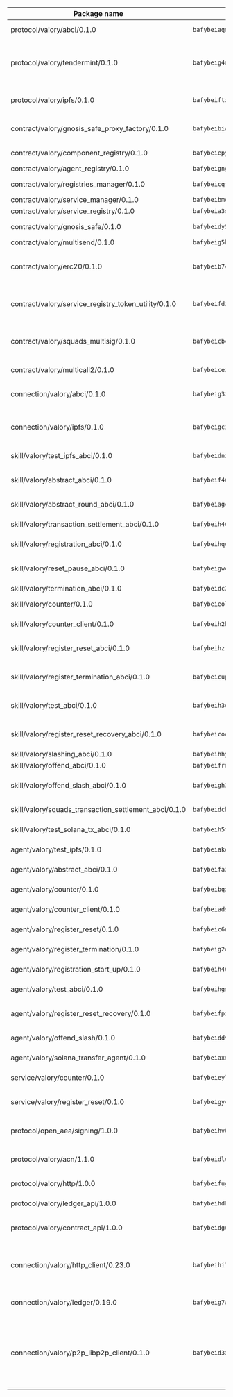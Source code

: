 | Package name                                                  | Package hash                                                  | Description                                                                                                                |
| ------------------------------------------------------------- | ------------------------------------------------------------- | -------------------------------------------------------------------------------------------------------------------------- |
| protocol/valory/abci/0.1.0                                    | `bafybeiaqmp7kocbfdboksayeqhkbrynvlfzsx4uy4x6nohywnmaig4an7u` | A protocol for ABCI requests and responses.                                                                                |
| protocol/valory/tendermint/0.1.0                              | `bafybeig4mi3vmlv5zpbjbfuzcgida6j5f2nhrpedxicmrrfjweqc5r7cra` | A protocol for communication between two AEAs to share tendermint configuration details.                                   |
| protocol/valory/ipfs/0.1.0                                    | `bafybeiftxi2qhreewgsc5wevogi7yc5g6hbcbo4uiuaibauhv3nhfcdtvm` | A protocol specification for IPFS requests and responses.                                                                  |
| contract/valory/gnosis_safe_proxy_factory/0.1.0               | `bafybeibiwmbwvgn45hqwzfc6gq5fcccwdyk4rnanyvj3xrqsfq2zk3xjwm` | Gnosis Safe proxy factory (GnosisSafeProxyFactory) contract                                                                |
| contract/valory/component_registry/0.1.0                      | `bafybeiepywewigowj533f55orx7oys3kk5lgdc247p2267scqfyp4gnqle` | Component registry contract                                                                                                |
| contract/valory/agent_registry/0.1.0                          | `bafybeignghdk7oqvyg722gz66tbuj2vj4vkatguj4b6lf5fqzqxkktcke4` | Agent registry contract                                                                                                    |
| contract/valory/registries_manager/0.1.0                      | `bafybeicqf5y3kj42ow45hjcmnglose5n7bwpm2zl3ufuuevou24ewmgbde` | Registries Manager contract                                                                                                |
| contract/valory/service_manager/0.1.0                         | `bafybeibmqewfh5wnayopneyv4vx35n5k7loavzmcazyevntdoskw7vasom` | Service Manager contract                                                                                                   |
| contract/valory/service_registry/0.1.0                        | `bafybeia3s4p7b2la7ijrej657fqq3x2lkf3b7dwehl5mbljqzbzzp5jnta` | Service Registry contract                                                                                                  |
| contract/valory/gnosis_safe/0.1.0                             | `bafybeidy56dpfmbpevn6c46yluhw7sxqvucmzgceoiuuegm7d6slh2svae` | Gnosis Safe (GnosisSafeL2) contract                                                                                        |
| contract/valory/multisend/0.1.0                               | `bafybeig5byt5urg2d2bsecufxe5ql7f4mezg3mekfleeh32nmuusx66p4y` | MultiSend contract                                                                                                         |
| contract/valory/erc20/0.1.0                                   | `bafybeib7ctk3deleyxayrqvropewefr2muj4kcqe3t3wscak25bjmxnqwe` | The scaffold contract scaffolds a contract to be implemented by the developer.                                             |
| contract/valory/service_registry_token_utility/0.1.0          | `bafybeifdia2y5546tvk6xzxeaqzf2n5n7dutj2hdzbgenxohaqhjtnjqm4` | The scaffold contract scaffolds a contract to be implemented by the developer.                                             |
| contract/valory/squads_multisig/0.1.0                         | `bafybeicbcd72zpxi4amia4a4245u6wnibkuq35mj6gxwto75o2wjul2toi` | The scaffold contract scaffolds a contract to be implemented by the developer.                                             |
| contract/valory/multicall2/0.1.0                              | `bafybeiceiyfwtgr2zqel6krlbditsexzpmsqlfwbedtmj2ojye6yekdcqi` | The MakerDAO multicall2 contract.                                                                                          |
| connection/valory/abci/0.1.0                                  | `bafybeig3x4xypkuhcdcd7d4z5tixhowtrsp2ktdm47z75ul4r36ojcqb64` | connection to wrap communication with an ABCI server.                                                                      |
| connection/valory/ipfs/0.1.0                                  | `bafybeigcijdbwgdekow5c2ikeltetoteabfp52ewy3xfkd7ygaqbl7j3ke` | A connection responsible for uploading and downloading files from IPFS.                                                    |
| skill/valory/test_ipfs_abci/0.1.0                             | `bafybeidnz3gflhcs4nuwewhbwgyyfor5xyv2d2ru43uarcafzky3hfcmei` | IPFS e2e testing application.                                                                                              |
| skill/valory/abstract_abci/0.1.0                              | `bafybeif4uvml6c3ypq6sk3udgzssyjnxepojdcu4igmwqmo6bdvave5l5i` | The abci skill provides a template of an ABCI application.                                                                 |
| skill/valory/abstract_round_abci/0.1.0                        | `bafybeiagcmiufmxqsx6xh3fjnfzklo64ocewgpxnry7lmfwoi5ilso3uju` | abstract round-based ABCI application                                                                                      |
| skill/valory/transaction_settlement_abci/0.1.0                | `bafybeih46k2em2alhmd4jf3pf44mvzzp5aqjvltdxv53mzl6qfserc6lry` | ABCI application for transaction settlement.                                                                               |
| skill/valory/registration_abci/0.1.0                          | `bafybeihqqwi42pmqfyerqoen4epbyefd6c74knpruwdpnvosuamhjjplpu` | ABCI application for common apps.                                                                                          |
| skill/valory/reset_pause_abci/0.1.0                           | `bafybeigwelu7k26e2xgue3syhgltph73v3iefwtbxtosidjirsl7cshyam` | ABCI application for resetting and pausing app executions.                                                                 |
| skill/valory/termination_abci/0.1.0                           | `bafybeidc2lb7gzfohicjqq5mnss3ujoo6a3mkvm37s5pbucyblrhl3o3y4` | Termination skill.                                                                                                         |
| skill/valory/counter/0.1.0                                    | `bafybeieol637dkyx7jmexlx6dp4exegm4n22as2kevtvhjto4dy3yeso64` | The ABCI Counter application example.                                                                                      |
| skill/valory/counter_client/0.1.0                             | `bafybeih2hz7bvltfnlw7cgjrwgjdw3xgejwcnkxry7i6ajcspwcw2hrb3e` | A client for the ABCI counter application.                                                                                 |
| skill/valory/register_reset_abci/0.1.0                        | `bafybeihzrkjreqrie2eg6dbuzyrb63docykhycolq5iyda4ccslzf5woki` | ABCI application for dummy skill that registers and resets                                                                 |
| skill/valory/register_termination_abci/0.1.0                  | `bafybeicupwm6a4ufzxcib6cb2xjerg5zczl6q3lnfham2ex2s633pxmxwy` | ABCI application for dummy skill that registers and resets                                                                 |
| skill/valory/test_abci/0.1.0                                  | `bafybeih3oskrntphfwbqyj2ww7nttpnrtrqhszztmfllzo42mvsrqsaa2q` | ABCI application for testing the ABCI connection.                                                                          |
| skill/valory/register_reset_recovery_abci/0.1.0               | `bafybeicooynwo7pbcde3i7s56mtemgdwbfiuyqrbtdbbh63aw46q46jtqm` | ABCI application for dummy skill that registers and resets                                                                 |
| skill/valory/slashing_abci/0.1.0                              | `bafybeihhylkn2aq5bzyubjjwh4yxsmmlwrpa6dsc5m2oohqddqg7dkeai4` | Slashing skill.                                                                                                            |
| skill/valory/offend_abci/0.1.0                                | `bafybeifrme5k2lfzuvrobwjp22ouvnitklpb65uzaedvsz6s7nmd6hmkz4` | Offend ABCI application.                                                                                                   |
| skill/valory/offend_slash_abci/0.1.0                          | `bafybeigh3pl37t5p2ouwqh4p7ifrgszg4dusqvpuqvadv234mweovv4ikm` | ABCI application used in order to test the slashing abci                                                                   |
| skill/valory/squads_transaction_settlement_abci/0.1.0         | `bafybeidcbby7mqlibaulck24gykkqi4svvblseofvk4clomafmfgzy2ltm` | ABCI application for transaction settlement.                                                                               |
| skill/valory/test_solana_tx_abci/0.1.0                        | `bafybeih5fjstkpfzcev2nthwt6sr3bfz7ygbhddsh35gfs7he6xp245vhi` | SOLANA e2e testing application.                                                                                            |
| agent/valory/test_ipfs/0.1.0                                  | `bafybeiakqsu34bnylnkkjmyrmddu3uopfbmlsjfa5n5j5q5o2qgfrqmhmy` | Agent for testing the ABCI connection.                                                                                     |
| agent/valory/abstract_abci/0.1.0                              | `bafybeifaz42u6mrfhlzqzyo2io7akaq57ibht2dtz3tkvqdydsscpgndsu` | The abstract ABCI AEA - for testing purposes only.                                                                         |
| agent/valory/counter/0.1.0                                    | `bafybeibqx65n2j6ukzu5npanzbkufmtm3ek4x5zemvvccb7wwqcill6gva` | The ABCI Counter example as an AEA                                                                                         |
| agent/valory/counter_client/0.1.0                             | `bafybeiadsylwhba5dfn57sbmreoxqu5xxxyafgkktkbcv2pbg7pfxlbe3q` | The ABCI Counter example as an AEA                                                                                         |
| agent/valory/register_reset/0.1.0                             | `bafybeic6nmnx2x4jabs56mfk4a6lksdavr4coe65ui46ixrmkwgvlruije` | Register reset to replicate Tendermint issue.                                                                              |
| agent/valory/register_termination/0.1.0                       | `bafybeig2d2xgts3e6c5kvkuzhqcom7whts3am2zi6frnfnttpozglp5s5q` | Register terminate to test the termination feature.                                                                        |
| agent/valory/registration_start_up/0.1.0                      | `bafybeih4urh54cvivc6n7kegkckbdspcmvyyewujzzrvkb3qp5gty24xtm` | Registration start-up ABCI example.                                                                                        |
| agent/valory/test_abci/0.1.0                                  | `bafybeihgswd3wyqfradlqsk7jlzax53zjyiurgy2zj4fjr3ozrulod4r6q` | Agent for testing the ABCI connection.                                                                                     |
| agent/valory/register_reset_recovery/0.1.0                    | `bafybeifpz7cbrd6bmhip7vu4pimfhkyec5ex62qxx66z2ttl672wwn2i6a` | Agent to showcase hard reset as a recovery mechanism.                                                                      |
| agent/valory/offend_slash/0.1.0                               | `bafybeiddvqtbxrbgh4ttvci377hrlf4gbv3cnmiip4335kihks2sw4zf7u` | Offend and slash to test the slashing feature.                                                                             |
| agent/valory/solana_transfer_agent/0.1.0                      | `bafybeiaxm5vesasm5zqsakpko5quztsx6nwumllknlzph54e4amhl73u6q` | Register terminate to test the termination feature.                                                                        |
| service/valory/counter/0.1.0                                  | `bafybeieyltbbhen3y4pyblzkvo5nd6gukjwixotlggoqukx2vxa3mqmh7a` | A set of agents incrementing a counter                                                                                     |
| service/valory/register_reset/0.1.0                           | `bafybeigycfoglqcuvkda6lvsemkgaelr3vjmhvsskf6swdduacxowcpnf4` | Test and debug tendermint reset mechanism.                                                                                 |
| protocol/open_aea/signing/1.0.0                               | `bafybeihv62fim3wl2bayavfcg3u5e5cxu3b7brtu4cn5xoxd6lqwachasi` | A protocol for communication between skills and decision maker.                                                            |
| protocol/valory/acn/1.1.0                                     | `bafybeidluaoeakae3exseupaea4i3yvvk5vivyt227xshjlffywwxzcxqe` | The protocol used for envelope delivery on the ACN.                                                                        |
| protocol/valory/http/1.0.0                                    | `bafybeifugzl63kfdmwrxwphrnrhj7bn6iruxieme3a4ntzejf6kmtuwmae` | A protocol for HTTP requests and responses.                                                                                |
| protocol/valory/ledger_api/1.0.0                              | `bafybeihdk6psr4guxmbcrc26jr2cbgzpd5aljkqvpwo64bvaz7tdti2oni` | A protocol for ledger APIs requests and responses.                                                                         |
| protocol/valory/contract_api/1.0.0                            | `bafybeidgu7o5llh26xp3u3ebq3yluull5lupiyeu6iooi2xyymdrgnzq5i` | A protocol for contract APIs requests and responses.                                                                       |
| connection/valory/http_client/0.23.0                          | `bafybeihi772xgzpqeipp3fhmvpct4y6e6tpjp4sogwqrnf3wqspgeilg4u` | The HTTP_client connection that wraps a web-based client connecting to a RESTful API specification.                        |
| connection/valory/ledger/0.19.0                               | `bafybeig7woeog4srdby75hpjkmx4rhpkzncbf4h2pm5r6varsp26pf2uhu` | A connection to interact with any ledger API and contract API.                                                             |
| connection/valory/p2p_libp2p_client/0.1.0                     | `bafybeid3xg5k2ol5adflqloy75ibgljmol6xsvzvezebsg7oudxeeolz7e` | The libp2p client connection implements a tcp connection to a running libp2p node as a traffic delegate to send/receive envelopes to/from agents in the DHT. |
